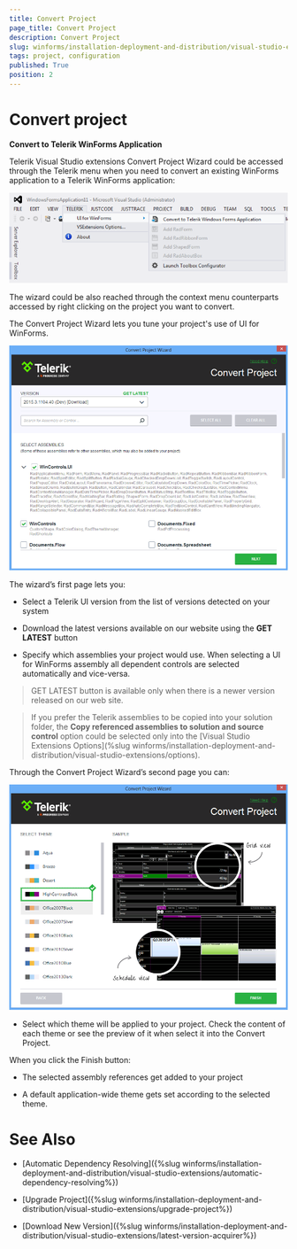 ```yaml
---
title: Convert Project
page_title: Convert Project
description: Convert Project
slug: winforms/installation-deployment-and-distribution/visual-studio-extensions/project-convert
tags: project, configuration
published: True
position: 2
---
```


# Convert project


__Convert to Telerik WinForms Application__

Telerik Visual Studio extensions Convert Project Wizard could be accessed through the Telerik menu when you need to convert an existing WinForms application to a Telerik WinForms application:

![installation-deployment-and-distribution-vsx-overview 002](images/installation-deployment-and-distribution-vsx-overview002.png)

The wizard could be also reached through the context menu counterparts accessed by right clicking on the project you want to convert.

The Convert Project Wizard lets you tune your project's use of UI for WinForms.

![installation-deployment-and-distribution-vsx-convert-project 001](images/installation-deployment-and-distribution-vsx-convert-project001.png)

The wizard’s first page lets you:

* Select a Telerik UI version from the list of versions detected on your system

* Download the latest versions available on our website using the __GET LATEST__ button

* Specify which assemblies your project would use. When selecting a UI for WinForms assembly all dependent controls are selected automatically and vice-versa.

>GET LATEST button is available only when there is a newer version released on our web site.

> If you prefer the Telerik assemblies to be copied into your solution folder, the __Copy referenced assemblies to solution and source control__ option could be selected only into the [Visual Studio Extensions Options](%slug winforms/installation-deployment-and-distribution/visual-studio-extensions/options).

Through the Convert Project Wizard’s second page you can:

![installation-deployment-and-distribution-vsx-convert-project 002](images/installation-deployment-and-distribution-vsx-convert-project002.png)

* Select which theme will be applied to your project. Check the content of each theme or see the preview of it when select it into the Convert Project.

When you click the Finish button:

* The selected assembly references get added to your project

* A default application-wide theme gets set according to the selected theme.

# See Also

 * [Automatic Dependency Resolving]({%slug winforms/installation-deployment-and-distribution/visual-studio-extensions/automatic-dependency-resolving%})

 * [Upgrade Project]({%slug winforms/installation-deployment-and-distribution/visual-studio-extensions/upgrade-project%})

 * [Download New Version]({%slug winforms/installation-deployment-and-distribution/visual-studio-extensions/latest-version-acquirer%})